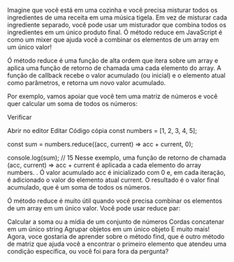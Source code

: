 Imagine que você está em uma cozinha e você precisa misturar todos os ingredientes de uma receita em uma música tigela. Em vez de misturar cada ingrediente separado, você pode usar um misturador que combina todos os ingredientes em um único produto final. Ó método reduce em JavaScript é como um mixer que ajuda você a combinar os elementos de um array em um único valor!

Ó método reduce é uma função de alta ordem que itera sobre um array e aplica uma função de retorno de chamada uma cada elemento do array. A função de callback recebe o valor acumulado (ou inicial) e o elemento atual como parâmetros, e retorna um novo valor acumulado.

Por exemplo, vamos apoiar que você tem uma matriz de números e você quer calcular um soma de todos os números:


Verificar

Abrir no editor
Editar
Código cópia
const numbers = [1, 2, 3, 4, 5];

const sum = numbers.reduce((acc, current) => acc + current, 0);

console.log(sum); // 15
Nesse exemplo, uma função de retorno de chamada (acc, current) => acc + current é aplicada a cada elemento do array numbers. . Ó valor acumulado acc é inicializado com 0 e, em cada iteração, é adicionado o valor do elemento atual current. O resultado é o valor final acumulado, que é um soma de todos os números.

Ó método reduce é muito útil quando você precisa combinar os elementos de um array em um único valor. Você pode usar reduce par:

Calcular a soma ou a mídia de um conjunto de números
Cordas concatenar em um único string
Agrupar objetos em um único objeto
E muito mais!
Agora, voce gostaria de aprender sobre o método find, que é outro método de matriz que ajuda você a encontrar o primeiro elemento que atendeu uma condição específica, ou você foi para fora da pergunta?